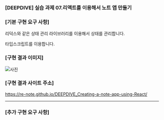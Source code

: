 ### [DEEPDIVE] 실습 과제 07.리액트를 이용해서 노트 앱 만들기

### [기본 구현 요구 사항]

리덕스와 같은 상태 관리 라이브러리를 이용해서 상태를 관리합니다.

타입스크립트를 이용합니다.

### [구현 결과 이미지]

![사진](https://github.com/user-attachments/assets/d34e39ca-205c-4f91-bd17-6cf4244bdbb6)

### [구현 결과 사이트 주소]

https://re-note.github.io/DEEPDIVE_Creating-a-note-app-using-React/

---

### [추가 구현 요구 사항]
